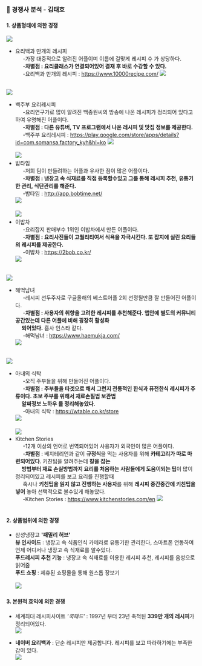 ### 🏢 경쟁사 분석 - 김태호<br>
#### 1. 상품형태에 의한 경쟁<br>

[![](https://lh3.googleusercontent.com/BzcEDQACL0qn9IAyQ0KKnOgHKksmknDw4wQHx80po0mws9dzVtKiJnP6FeVW5V75DXm6=s180-rw)](https://play.google.com/store/apps/details?id=com.ezhld.recipe)
 - 요리백과 만개의 레시피<br> 
 &nbsp;&nbsp;&nbsp;&nbsp; -가장 대중적으로 알려진 어플이며 이름에 걸맞게 레시피 수 가 상당하다.<br>
 &nbsp;&nbsp;&nbsp;&nbsp; -**차별점 : 요리클래스가 연결되어있어 결재 후 바로 수강할 수 있다.**<br>
 &nbsp;&nbsp;&nbsp;&nbsp; -요리백과 만개의 레시피 : <https://www.10000recipe.com/> [![](https://postfiles.pstatic.net/MjAyMDEwMDRfNSAg/MDAxNjAxODIxMzIwMDgy.3uwnTFZZMXhaxbyQA-83b3fty9z0rn2C5u7L3z7bLDgg.GidjoA0jNr9XN-Y9FjQIoGEiQtUNvHphM14YIXd0ZEwg.PNG.ktho1702/%EB%A7%8C%EA%B0%80%EC%A7%80.PNG?type=w773)](https://play.google.com/store/apps/details?id=com.ezhld.recipe)<br><br>
 
 [![](https://lh3.googleusercontent.com/xP_Ztg56Jhx4Z3bPSfrHMZpki3QzwE9s4ocL398JDpcvjVwpNU3YJA_dYBO1SSHeRAQ=s180-rw)](https://play.google.com/store/apps/details?id=com.somansa.factory_kyh&hl=ko)
 - 백주부 요리레시피<br>
&nbsp;&nbsp;&nbsp;&nbsp; -요리연구가로 많이 알려진 백종원씨의 방송에 나온 레시피가 정리되어 있다고 하여 유명해진 어플이다.<br>
&nbsp;&nbsp;&nbsp;&nbsp; -**차별점 : 다른 유튜버, TV 프로그램에서 나온 레시피 및 맛집 정보를 제공한다.**<br>
&nbsp;&nbsp;&nbsp;&nbsp; -백주부 요리레시피 : <https://play.google.com/store/apps/details?id=com.somansa.factory_kyh&hl=ko> [![](https://postfiles.pstatic.net/MjAyMDEwMDRfMTQ3/MDAxNjAxODIxMzIxOTEw.7LfUnkXy4jaqmlMjySSBFx3AaAb5E7MaRUjJaDK6KHcg.BDCaOeToXqtrh5URfHCFk2Plw96rK7HFv6EfRnXnNmsg.PNG.ktho1702/%EB%B0%B1%EC%A2%85%EC%9B%90.PNG?type=w773)](https://play.google.com/store/apps/details?id=com.somansa.factory_kyh&hl=ko) <br><br>
[![](https://lh3.googleusercontent.com/7fYh4PTBQ11-BaFZPKt4NDK4GXjUtImu8oX1RSKTTprcLtnlEdjEdTjqS_BtCOvzrx5J=s180-rw)](https://play.google.com/store/apps/details?id=net.cookmate.bobtime&hl=ko)
- 밥타임<br>
&nbsp;&nbsp;&nbsp;&nbsp; -저희 팀이 만들려하는 어플과 유사한 점이 많은 어플이다.<br>
&nbsp;&nbsp;&nbsp;&nbsp; -**차별점 : 냉장고 속 식재료를 직접 등록할수있고 그를 통해 레시피 추천, 유통기한 관리, 식단관리를 해준다.**<br>
&nbsp;&nbsp;&nbsp;&nbsp; -밥타임 : <http://app.bobtime.net/> <br> [![](https://postfiles.pstatic.net/MjAyMDEwMDRfNDkg/MDAxNjAxODIwMzI1MTc5.L3HeM7iUhHLznIVGLDmHiKLcAwzy0KPpRsLysnubKhIg.nvjLeV3UAy7QEIrTc972LXQvqNJaQ69OJGXmkLmIW6Qg.PNG.ktho1702/%EB%B0%A5%ED%83%80%EC%9E%84_ui.PNG?type=w773
)](https://play.google.com/store/apps/details?id=net.cookmate.bobtime&hl=ko)<br><br>
[![](https://lh3.googleusercontent.com/O4f7jrhzsVrMQgjpF5UBexmwhMkfFIBKStF6ojfOk9QAsXqv7eO_j9zTzwyd3Utyha8=s180-rw)](https://play.google.com/store/apps/details?id=com.mezzo.dayfood)<br>
- 이밥차<br>
&nbsp;&nbsp;&nbsp;&nbsp; -요리잡지 판매부수 1위인 이밥차에서 만든 어플이다. <br>
&nbsp;&nbsp;&nbsp;&nbsp; -**차별점 : 요리사진들이 고퀄리티여서 식욕을 자극시킨다. 또 잡지에 실린 요리들의 레시피를 제공한다.**<br>
&nbsp;&nbsp;&nbsp;&nbsp; -이밥차 : <https://2bob.co.kr/> <br> [![](https://postfiles.pstatic.net/MjAyMDEwMDRfMjg0/MDAxNjAxODIwMzI3MzU3.MCyHDBVwRAm-VulI3paxL3Xj7HZhQCN58ZYMj3gFj3Eg.7zvdGSFoU6EoMjuFm18UPj76ZdFHyunn-GWBNIpSxsEg.PNG.ktho1702/%EC%9D%B4%EB%B0%A5%EC%B0%A8_ui.PNG?type=w773)](https://play.google.com/store/apps/details?id=com.mezzo.dayfood)<br><br>

[![](https://lh3.googleusercontent.com/qllR6I-4-ORoXPJHrzp4kkZT3ZZSpq3-B1Six_IoJ6rrPkZuL8xbKr8qLiTbu-KKiL4=s180-rw)](https://play.google.com/store/apps/details?id=com.vitalhint.haemukja)
- 해먹남녀 <br>
&nbsp;&nbsp;&nbsp;&nbsp; -레시피 선두주자로 구글올해의 베스트어플 2회 선정될만큼 잘 만들어진 어플이다.<br>
&nbsp;&nbsp;&nbsp;&nbsp; -**차별점 : 사용자의 취향을 고려한 레시피를 추천해준다. 앱안에 별도의 커뮤니티 공간있는데 다른 어플에 비해 굉장히 활성화<br>&nbsp;&nbsp;&nbsp;&nbsp; 되어있다.** 흡사 인스타 같다.<br>
&nbsp;&nbsp;&nbsp;&nbsp; -해먹남녀 : <https://www.haemukja.com/> <br> [![](https://postfiles.pstatic.net/MjAyMDEwMDRfMjMy/MDAxNjAxODIwMzI4Njg3.35L0eun5yoXd2L-fFBQmaXMFwasD2LWv-ABt_ZdCM70g.mjwGyZ2YwOb53YEbk1_kOskKkn_ZzcJOPztQFc410aAg.PNG.ktho1702/%ED%95%B4%EB%A8%B9_ui.PNG?type=w773)](https://play.google.com/store/apps/details?id=com.vitalhint.haemukja)<br><br>

[![](https://lh3.googleusercontent.com/zL40cn46xjNClHJd9VFQT4zSqUhHhepf2JunWBKj1C2aIUcwxP2Xg4xva5w5eYfwGQ=s180-rw)](https://play.google.com/store/apps/details?id=com.culturehero.wifetable&hl=ko)
- 아내의 식탁 <br>
&nbsp;&nbsp;&nbsp;&nbsp; -오직 주부들을 위해 만들어진 어플이다.<br> 
&nbsp;&nbsp;&nbsp;&nbsp; -**차별점 : 주부들을 타겟으로 해서 그런지 전통적인 한식과 퓨전한식 레시피가 주류이다. 초보 주부를 위해서 재료손질법 보관법  
&nbsp;&nbsp;&nbsp;&nbsp; 알짜정보 노하우 를 정리해놓았다.** <br>
&nbsp;&nbsp;&nbsp;&nbsp; -아내의 식탁 : <https://wtable.co.kr/store> <br> [![](https://postfiles.pstatic.net/MjAyMDEwMDRfMTQ0/MDAxNjAxODIwMzMwMDg3.d0oZDIPZIN5_u87wclGZTzmk20k5tGvGnRZVvyVksukg.22J_YIxu7qoHcSnCvMO-ST-P_0BBtbQnNTm4NyQmoF8g.PNG.ktho1702/%EC%95%84%EB%82%B4%EC%9D%98_%EC%8B%9D%ED%83%81_ui.PNG?type=w773)](https://play.google.com/store/apps/details?id=com.culturehero.wifetable&hl=ko)<br><br>
[![](https://lh3.googleusercontent.com/AJKuiM7-3uepWQE6qVUQseTr4pjdtoP_FbknWg34-F-X8f7XCTjxtf69ZnQx9TD-QtU=s180-rw)](https://play.google.com/store/apps/details?id=com.ajnsnewmedia.kitchenstories&utm_source=website_kitchenstories&utm_medium=page_apps&utm_campaign=app_download)
- Kitchen Stories<br> 
&nbsp;&nbsp;&nbsp;&nbsp; -12개 이상의 언어로 번역되어있어 사용자가 외국인이 많은 어플이다.<br>
&nbsp;&nbsp;&nbsp;&nbsp; -**차별점** : 베지테리언과 같이 **규정식**을 먹는 사용자를 위해 **카테고리가 따로 마련되어있다**. 키친팁을 알려주는데 **칼을 잡는 <br>
&nbsp;&nbsp;&nbsp;&nbsp; 방법부터 재료 손실방법까지 요리를 처음하는 사람들에게 도움이되는 팁**이 많이 정리되어있고 레시피를 보고 요리를 진행할때 <br>
&nbsp;&nbsp;&nbsp;&nbsp; 혹시나 **키친팁을 읽지 않고 진행하는 사용자**를 위해 **레시피 중간중간에 키친팁을 넣어** 놓아 선택적으로 볼수있게 해놓았다.<br>
&nbsp;&nbsp;&nbsp;&nbsp; -Kitchen Stories : <https://www.kitchenstories.com/en> [![](https://postfiles.pstatic.net/MjAyMDEwMDRfMjg4/MDAxNjAxODIwMzMyMjkz.Bpjf4bX5NRiJ742qOld_HCmW4nqq7xR0QGJCuLtnUZMg.UsdZUvFhvZyKaeh5Y-X0RET7g7E7M7xtQ85kgP4Mfj0g.PNG.ktho1702/%ED%82%A4%EC%B9%9C_%E3%85%95ui.PNG?type=w773)](https://play.google.com/store/apps/details?id=com.ajnsnewmedia.kitchenstories&utm_source=website_kitchenstories&utm_medium=page_apps&utm_campaign=app_download)<br> <br>
#### 2. 상품범위에 의한 경쟁<br>
- 삼성냉장고 **'패밀리 허브'**<br>
  **뷰 인사이드** : 냉장고 속 식품인식 카메라로 유통기한 관리한다, 스마트폰 연동하여 언제 어디서나 냉장고 속 식재료를 알수있다. <br>
  **푸드레시피 추천 기능** : 냉장고 속 식재료를 이용한 레시피 추천, 레시피를 음성으로 읽어줌<br>
  **푸드 쇼핑** : 제휴된 쇼핑몰을 통해 원스톱 장보기<br><br>
 [![](https://postfiles.pstatic.net/MjAyMDEwMDRfODgg/MDAxNjAxODE2OTk1MDMw.gIISjcEOnLy_uGwNSZlp0Tz5pHNAMuHP9g28CzR06Qsg.sjTgptMcqHTN3HGGzr26hK6IkYZ3V_RFPWTQvD-bwlwg.PNG.ktho1702/%EC%8A%A4%EB%A7%88%ED%8A%B8_%EB%83%89%EC%9E%A5%EA%B3%A0.PNG?type=w773)](https://www.samsung.com/sec/refrigerators/french-door-rf85t95g1apn/)
  
#### 3. 본원적 효익에 의한 경쟁<br>
- 세계최대 레시피사이트 *'쿡패드'* : 1997년 부터 23년 축척된 **339만 개의 레시피**가 정리되어있다.<br>
[ ![](https://postfiles.pstatic.net/MjAyMDEwMDRfMTU0/MDAxNjAxODIwMzIyODA0.gf1wdNySChgGV34QZcblujlBHbVa39T4clUaYZBsiyQg.05Wx-A_DfPWfbAM6mnAZUHjYDumaLW1evOjQNDgwnWwg.PNG.ktho1702/%EC%BF%B8%ED%8C%A8%EB%93%9C.PNG?type=w773)](https://cookpad.com/search) <br>

- **네이버 요리백과** : 단순 레시피만 제공합니다. 레시피를 보고 따라하기에는 부족한 감이 있다.<br>
[ ![](https://postfiles.pstatic.net/MjAyMDEwMDRfMTU3/MDAxNjAxODIwMzMzNzQz.8dCC2br12qAuBquOKWG59zbV4xdZsP6rvFbIXzYJ_j4g.LWLI-wictD4uBLjcspzBQj_k5J-Jx1pzE75He7jk9vYg.PNG.ktho1702/%EC%9A%94%EB%A6%AC%EB%B0%B1%EA%B3%BC.PNG?type=w773)](https://terms.naver.com/list.nhn?cid=48156&categoryId=48156)
